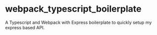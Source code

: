 # webpack_typescript_boilerplate
A Typescript and Webpack with Express boilerplate to quickly setup my express based API.
